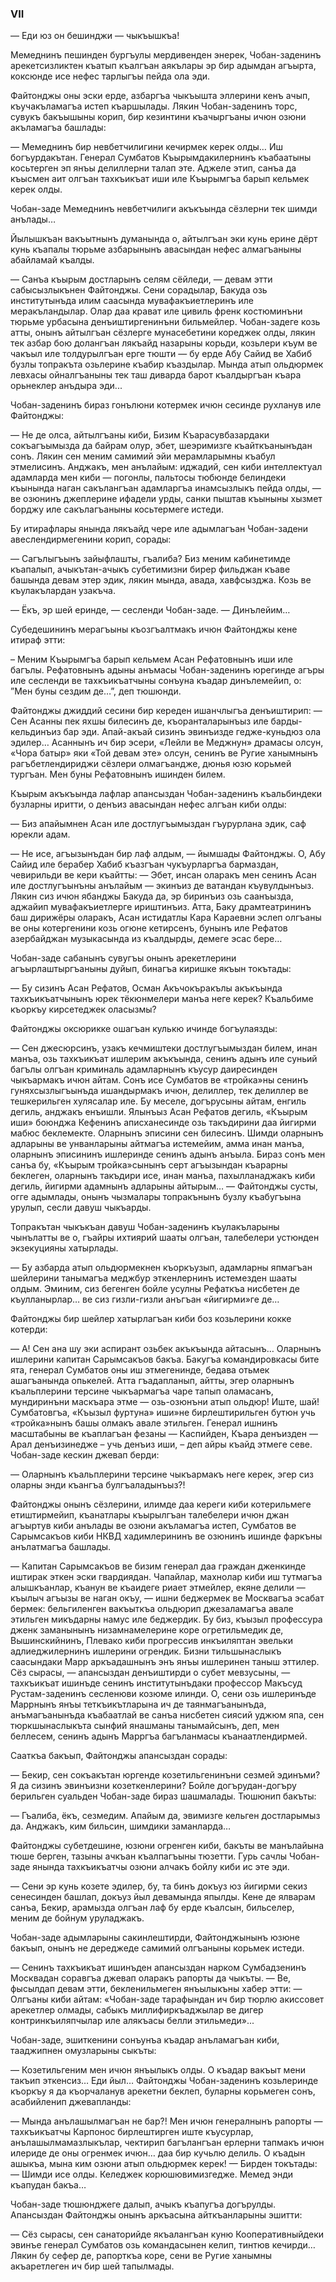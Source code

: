 ### VII

— Еди юз он бешинджи — чыкъышкъа!

Мемеднинъ пешинден бургъулы мердивенден энерек, Чобан-заденинъ арекетсизликтен къатып къалгъан аякълары эр бир адымдан агъырта, коксюнде исе нефес тарлыгъы пейда ола эди.

Файтонджы оны эски ерде, азбаргъа чыкъышта эллерини кенъ ачып, къучакъламагъа истеп къаршылады.
Лякин Чобан-заденинъ торс, сувукъ бакъышыны корип, бир кезинтини къачыргъаны ичюн озюни акъламагъа башлады:

— Мемеднинъ бир невбетчилигини кечирмек керек олды…
Иш богъурдакътан.
Генерал Сумбатов Къырымдакилернинъ къабаатыны косьтерген эп янъы делиллерни талап эте.
Аджеле этип, санъа да къысмен аит олгъан тахкъикъат иши иле Къырымгъа барып кельмек керек олды.

Чобан-заде Мемеднинъ невбетчилиги акъкъында сёзлерни тек шимди анълады…

Йылышкъан вакъытнынъ думанында о, айтылгъан эки кунь ерине дёрт кунь къапалы тюрьме азбарынынъ авасындан нефес алмагъаныны абайламай къалды.

— Санъа къырым достларынъ селям сёйледи, — девам этти сабысызлыкънен Файтонджы.
Сени сорадылар, Бакуда озь институтынъда илим саасында мувафакъиетлеринъ иле меракъландылар.
Олар даа крават иле цивиль френк костюминъни тюрьме урбасына денъиштиргенинъни бильмейлер.
Чобан-задеге козь атты, онынъ айтылгъан сёзлерге мунасебетини кореджек олды, лякин тек азбар бою долангъан лякъайд назарыны корьди, козьлери къум ве чакъыл иле толдурылгъан ерге тюшти — бу ерде Абу Сайид ве Хабиб бузлы топракъта озьлерине къабир къаздылар.
Мында атып ольдюрмек левхасы ойналгъаныны тек таш диварда барот къалдыргъан къара орьнеклер анъдыра эди...

Чобан-заденинъ бираз гонълюни котермек ичюн сесинде рухланув иле Файтонджы:

— Не де олса, айтылгъаны киби, Бизим Къарасувбазардаки сокъагъымызда да байрам олур, эбет, шеэримизге къайткъанынъдан сонъ.
Лякин сен меним самимий эйи мерамларымны къабул этмелисинъ.
Анджакъ, мен анълайым: иджадий, сен киби интеллектуал адамларда мен киби — погонлы, пальтосы тюбюнде белиндеки къынында наган сакълангъан адамларгъа инамсызлыкъ пейда олды, — ве озюнинъ джеплерине ифадели урды, санки пыштав къыныны хызмет борджу иле сакълагъаныны косьтермеге истеди.

Бу итирафлары янында лякъайд чере иле адымлагъан Чобан-задени авеслендирмегенини корип, сорады:

— Сагълыгъынъ зайыфлашты, гъалиба?
Биз меним кабинетимде къапалып, ачыкътан-ачыкъ субетимизни бирер фильджан къаве башында девам этер эдик, лякин мында, авада, хавфсызджа.
Козь ве къулакълардан узакъча.

— Ёкъ, эр шей еринде, — сесленди Чобан-заде. — Динълейим…

Субедешининъ мерагъыны къозгъалтмакъ ичюн Файтонджы кене итираф этти:

– Меним Къырымгъа барып кельмем Асан Рефатовнынъ иши иле багълы.
Рефатовнынъ адыны анъмасы Чобан-заденинъ юрегинде агъры иле сесленди ве тахкъикъатчыны сонъуна къадар динълемейип, о: ”Мен буны сездим де…”, деп тюшюнди.

Файтонджы джиддий сесини бир кереден ишанчлыгъа денъиштирип: — Сен Асанны пек яхшы билесинъ де, къоранталарынъыз иле барды-кельдинъиз бар эди.
Апай-акъай сизинъ эвинъизде гедже-куньдюз ола эдилер…
Асаннынъ ич бир эсери, «Лейли ве Меджнун» драмасы олсун, «Чора батыр» яки «Той девам эте» олсун, сенинъ ве Ругие ханымнынъ рагъбетлендириджи сёзлери олмагъандже, дюнья юзю корьмей тургъан.
Мен буны Рефатовнынъ ишинден билем.

Къырым акъкъында лафлар апансыздан Чобан-заденинъ къальбиндеки бузларны иритти, о денъиз авасындан нефес алгъан киби олды:

— Биз апайымнен Асан иле достлугъымыздан гъурурлана эдик, саф юрекли адам.

— Не исе, агъызынъдан бир лаф алдым, — йымшады Файтонджы.
О, Абу Сайид иле берабер Хабиб къазгъан чукъурларгъа бармаздан, чевирильди ве кери къайтты: — Эбет, инсан оларакъ мен сенинъ Асан иле достлугъынъны анълайым — экинъиз де ватандан къувулдынъыз.
Лякин сиз ичюн ябанджы Бакуда да, эр биринъиз озь саанъызда, аджайип мувафакъиетлерге ириштинъиз.
Атта, Баку драмтеатрининъ баш дирижёры оларакъ, Асан истидатлы Кара Караевни эслеп олгъаны ве оны котергенини козь огюне кетирсенъ, бунынъ иле Рефатов азербайджан музыкасында из къалдырды, демеге эсас бере…

Чобан-заде сабанынъ сувугъы онынъ арекетлерини агъырлаштыргъаныны дуйып, бинагъа киришке якъын токътады:

— Бу сизинъ Асан Рефатов, Осман Акъчокъракълы акъкъында тахкъикъатчынынъ юрек тёкюнмелери манъа неге керек?
Къальбиме къоркъу кирсетеджек оласызмы?

Файтонджы оксюрикке ошагъан кулькю ичинде богъулаязды:

— Сен джесюрсинъ, узакъ кечмиштеки достлугъымыздан билем, инан манъа, озь тахкъикъат ишлерим акъкъында, сенинъ адынъ иле суньий багълы олгъан криминаль адамларнынъ къусур даиресинден чыкъармакъ ичюн айтам.
Сонъ исе Сумбатов ве «тройка»ны сенинъ гуняхсызлыгъынъда ишандырмакъ ичюн, делиллер, тек делиллер ве тешкерильген хулясалар иле.
Бу меселе, догърусыны айтам, енгиль дегиль, анджакъ енъишли.
Ялынъыз Асан Рефатов дегиль, «Къырым иши» боюнджа Кефенинъ аписханесинде озь такъдирини даа йигирми мабюс беклемекте.
Оларнынъ эписини сен билесинъ.
Шимди оларнынъ адларыны ве унванларыны айтмагъа истемейим, амма инан манъа, оларнынъ эписининъ ишлеринде сенинъ адынъ анъыла.
Бираз сонъ мен санъа бу, «Къырым тройка»сынынъ серт агъызындан къарарны беклеген, оларнынъ такъдири исе, инан манъа, пахылланаджакъ киби дегиль, йигирми адамнынъ адларыны айтырым… — Файтонджы сусты, огге адымлады, онынъ чызмалары топракънынъ бузлу къабугъына урулып, сесли давуш чыкъарды.

Топракътан чыкъкъан давуш Чобан-заденинъ къулакъларыны чынълатты ве о, гъайры ихтиярий шааты олгъан, талебелери устюнден экзекуцияны хатырлады.

— Бу азбарда атып ольдюрмекнен къоркъузып, адамларны япмагъан шейлерини танымагъа меджбур эткенлернинъ истемезден шааты олдым.
Эминим, сиз бегенген бойле усулны Рефаткъа нисбетен де къулланырлар… ве сиз гизли-гизли анъгъан «йигирми»ге де…

Файтонджы бир шейлер хатырлагъан киби боз козьлерини кокке котерди:

— А!
Сен ана шу эки аспирант озьбек акъкъында айтасынъ…
Оларнынъ ишлерини капитан Сарымсакъов бакъа.
Бакугъа командировкасы бите ята, генерал Сумбатов оны иш этмегенинде, бедава отьмек ашагъанында опькелей.
Атта гъадапланып, айтты, эгер оларнынъ къальплерини терсине чыкъармагъа чаре тапып оламасанъ, мундиринъни маскъара этме — озь-озюнъни атып ольдюр!
Иште, шай!
Сумбатовгъа, «Къызыл фуртуна» иши»не бирлештирильген бутюн учь «тройка»нынъ башы олмакъ авале этильген.
Генерал ишнинъ масштабыны ве къаплагъан фезаны — Каспийден, Къара денъизден — Арал денъизинедже – учь денъиз иши, – деп айры къайд этмеге севе.
Чобан-заде кескин джевап берди:

— Оларнынъ къальплерини терсине чыкъармакъ неге керек, эгер сиз оларны энди къангъа булгъаладынъыз?!

Файтонджы онынъ сёзлерини, илимде даа кереги киби котерильмеге етиштирмейип, къанатлары къырылгъан талебелери ичюн джан агъыртув киби анълады ве озюни акъламагъа истеп, Сумбатов ве Сарымсакъов киби НКВД хадимлерининъ ве озюнинъ ишинде фаркъны анълатмагъа башлады.

— Капитан Сарымсакъов ве бизим генерал даа граждан дженкинде иштирак эткен эски гвардиядан.
Чапайлар, махнолар киби иш тутмагъа алышкъанлар, къанун ве къаидеге риает этмейлер, екяне делили — къылыч агъызы ве наган окъу, — ишни беджермек ве Москвагъа эсабат бермек: бельгиленген вакъыткъа ольдюрип джезаламагъа авале этильген микъдарны намус иле беджердик.
Бу биз, къызыл профессура дженк заманынынъ низамнамелерине коре огретильмедик де, Вышинскийнинъ, Плевако киби прогрессив инкъиляптан эвельки адлиеджилернинъ ишлерини огрендик.
Бизни тильшынаслыкъ саасындаки Марр аркъадашнынъ энъ янъы ишлеринен таныш эттилер.
Сёз сырасы, — апансыздан денъиштирди о субет мевзусыны, — тахкъикъат ишинъде сенинъ институтынъдаки профессор Макъсуд Рустам-заденинъ сесленюви козюме илинди.
О, сени озь ишлеринъде Маррнынъ янъы теткъикътларына ич де таянмагъанынъда, анъмагъанынъда къабаатлай ве санъа нисбетен сиясий уджюм япа, сен тюркшынаслыкъта сынфий янашманы танымайсынъ, деп, мен беллесем, сенинъ адынъ Марргъа багъланмасы къанаатлендирмей.

Сааткъа бакъып, Файтонджы апансыздан сорады:

— Бекир, сен сокъакътан юргенде козетильгенинъни сезмей эдинъми?
Я да сизинъ эвинъизни козеткенлерини?
Бойле догърудан-догъру берильген суальден Чобан-заде бираз шашмалады.
Тюшюнип бакъты:

— Гъалиба, ёкъ, сезмедим.
Апайым да, эвимизге кельген достларымыз да.
Анджакъ, ким бильсин, шимдики заманларда…

Файтонджы субетдешине, юзюни огренген киби, бакъты ве манълайына тюше берген, тазыны ачкъан къалпагъыны тюзетти.
Гурь сачлы Чобан-заде янында тахкъикъатчы озюни алчакъ бойлу киби ис эте эди.

— Сени эр кунь козете эдилер, бу, та бинъ докъуз юз йигирми секиз сенесинден башлап, докъуз йыл девамында япылды.
Кене де ялварам санъа, Бекир, арамызда олгъан лаф бу ерде къалсын, бильселер, меним де бойнум уруладжакъ.

Чобан-заде адымларыны сакинлештирди, Файтонджынынъ юзюне бакъып, онынъ не дереджеде самимий олгъаныны корьмек истеди.

— Сенинъ тахкъикъат ишинъден апансыздан нарком Сумбадзенинъ Москвадан соравгъа джевап оларакъ рапорты да чыкъты. — Ве, фысылдап девам этти, бекленильмеген янъылыкъны хабер этти:
— Олгъаны киби айтам: «Чобан-заде тарафындан ич бир тюрлю акиссовет арекетлер олмады, сабыкъ миллифиркъаджылар ве дигер контринкъиляпчылар иле алякъасы белли этильмеди»...

Чобан-заде, эшиткенини сонъунъа къадар анъламагъан киби, тааджипнен омузларыны сыкъты:

— Козетильгеним мен ичюн янъылыкъ олды.
О къадар вакъыт мени такъип эткенсиз…
Еди йыл…
Файтонджы Чобан-заденинъ козьлеринде къоркъу я да къорчаланув арекетни беклеп, буларны корьмеген сонъ, асабийленип джевапланды:

— Мында анълашылмагъан не бар?!
Мен ичюн генералнынъ рапорты — тахкъикъатчы Карпонос бирлештирген иште къусурлар, анълашылмамазлыкълар, чектирип багълангъан ерлерни тапмакъ ичюн илериде де оны огренмек ичюн… даа бир кучьлю делиль.
О къадын ашыкъа, мына ким озюни атып ольдюрмек керек! — Бирден токътады: — Шимди исе олды.
Келеджек корюшювимизгедже.
Мемед энди къапудан бакъа…

Чобан-заде тюшюнджеге далып, ачыкъ къапугъа догърулды.
Апансыздан Файтонджы онынъ аркъасына айткъанларыны эшитти:

— Сёз сырасы, сен санаторийде якъалангъан куню Кооперативныйдеки эвинъе генерал Сумбатов озь командасынен келип, тинтюв кечирди…
Лякин бу сефер де, рапорткъа коре, сени ве Ругие ханымны акъаретлеген ич бир шей тапылмады.
